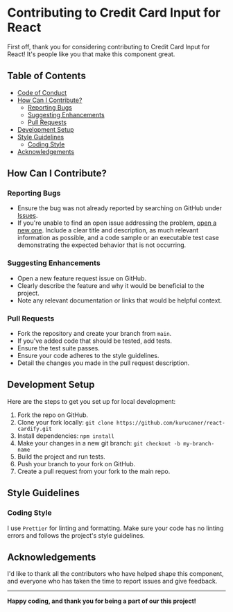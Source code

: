 # Contributing to Credit Card Input for React

First off, thank you for considering contributing to Credit Card Input for React! It's people like you that make this component great.

## Table of Contents

- [Code of Conduct](#code-of-conduct)
- [How Can I Contribute?](#how-can-i-contribute)
  - [Reporting Bugs](#reporting-bugs)
  - [Suggesting Enhancements](#suggesting-enhancements)
  - [Pull Requests](#pull-requests)
- [Development Setup](#development-setup)
- [Style Guidelines](#style-guidelines)
  - [Coding Style](#coding-style)
- [Acknowledgements](#acknowledgements)

## How Can I Contribute?

### Reporting Bugs

- Ensure the bug was not already reported by searching on GitHub under [Issues](https://github.com/kurucaner/apprecimate-native/issues).
- If you're unable to find an open issue addressing the problem, [open a new one](https://github.com/kurucaner/apprecimate-native/issues/new). Include a clear title and description, as much relevant information as possible, and a code sample or an executable test case demonstrating the expected behavior that is not occurring.

### Suggesting Enhancements

- Open a new feature request issue on GitHub.
- Clearly describe the feature and why it would be beneficial to the project.
- Note any relevant documentation or links that would be helpful context.

### Pull Requests

- Fork the repository and create your branch from `main`.
- If you've added code that should be tested, add tests.
- Ensure the test suite passes.
- Ensure your code adheres to the style guidelines.
- Detail the changes you made in the pull request description.

## Development Setup

Here are the steps to get you set up for local development:

1. Fork the repo on GitHub.
2. Clone your fork locally: `git clone https://github.com/kurucaner/react-cardify.git`
3. Install dependencies: `npm install`
4. Make your changes in a new git branch: `git checkout -b my-branch-name`
5. Build the project and run tests.
6. Push your branch to your fork on GitHub.
7. Create a pull request from your fork to the main repo.

## Style Guidelines

### Coding Style

I use `Prettier` for linting and formatting. Make sure your code has no linting errors and follows the project's style guidelines.

## Acknowledgements

I'd like to thank all the contributors who have helped shape this component, and everyone who has taken the time to report issues and give feedback.

---

**Happy coding, and thank you for being a part of our this project!**
